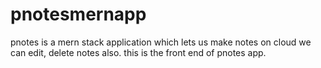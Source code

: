 # pnotesmernapp
pnotes is a mern stack application which lets us make notes on cloud we can edit, delete notes also.
this is the front end of pnotes app.
